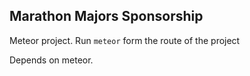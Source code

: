 ## Marathon Majors Sponsorship

Meteor project.  Run `meteor` form the route of the project

Depends on meteor.
